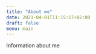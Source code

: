 ```yaml
---
title: "About me"
date: 2021-04-01T11:15:17+02:00
draft: false
menu: main
---
```


Information about me